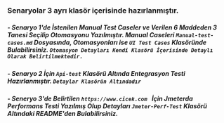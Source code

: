 ###  Senaryolar 3 ayrı klasör içerisinde hazırlanmıştır.
##### - Senaryo 1'de İstenilen Manual Test Caseler ve Verilen 6 Maddeden 3 Tanesi Seçilip Otomasyonu Yazılmıştır. Manual Caseleri `Manual-test-cases.md` Dosyasında, Otomasyonları ise `UI Test Cases` Klasöründe Bulabilirsiniz. `Otomasyon Detayları Kendi Klasörü İçerisinde Detaylı Olarak Belirtilmektedir.`
##### - Senaryo 2 İçin `Api-test` Klasörü Altında Entegrasyon Testi Hazırlanmıştır. `Detaylar Klasörün Altındadır`
##### - Seneryo 3'de Belirtilen `https://www.cicek.com ` İçin Jmeterda Performans Testi Yazılmış Olup Detayları `Jmeter-Perf-Test` Klasörü Altındaki README'den Bulabilirsiniz.
